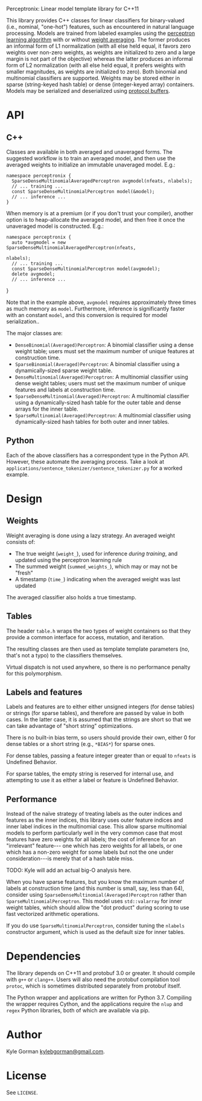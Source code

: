 Perceptronix: Linear model template library for C++11

This library provides C++ classes for linear classifiers for binary-valued
(i.e., nominal, "one-hot") features, such as encountered in natural language
processing. Models are trained from labeled examples using the
[perceptron learning algorithm](https://en.wikipedia.org/wiki/Perceptron#Learning_algorithm)
with or without
[weight averaging](http://cseweb.ucsd.edu/~yfreund/papers/LargeMarginsUsingPerceptron.pdf).
The former produces an informal form of L1 normalization (with all else held
equal, it favors zero weights over non-zero weights, as weights are initialized
to zero and a large margin is not part of the objective) whereas the latter
produces an informal form of L2 normalization (with all else held equal, it
prefers weights with smaller magnitudes, as weights are initialized to zero).
Both binomial and multinomial classifiers are supported. Weights may be stored
either in sparse (string-keyed hash table) or dense (integer-keyed array)
containers. Models may be serialized and deserialized using
[protocol buffers](https://github.com/google/protobuf).

API
===

C++
---

Classes are available in both averaged and unaveraged forms. The suggested
workflow is to train an averaged model, and then use the averaged weights to
initialize an immutable unaveraged model. E.g.:

    namespace perceptronix {
      SparseDenseMultinomialAveragedPerceptron avgmodel(nfeats, nlabels);
      // ... training ...
      const SparseDenseMultinomialPerceptron model(&model);
      // ... inference ...
    }

When memory is at a premium (or if you don't trust your compiler), another
option is to heap-allocate the averaged model, and then free it once the
unaveraged model is constructed. E.g.:

    namespace perceptronix {
      auto *avgmodel = new SparseDenseMultinomialAveragedPerceptron(nfeats,
                                                                    nlabels);
      // ... training ...
      const SparseDenseMultinomialPerceptron model(avgmodel);
      delete avgmodel;
      // ... inference ...
   }

Note that in the example above, `avgmodel` requires approximately three times
as much memory as `model`. Furthermore, inference is significantly faster
with an constant `model`, and this conversion is required for model
serialization..

The major classes are:

* `DenseBinomial(Averaged)Perceptron`: A binomial classifier using a dense
  weight table; users must set the maximum number of unique features at
  construction time.
* `SparseBinomial(Averaged)Perceptron`: A binomial classifier using a
  dynamically-sized sparse weight table.
* `DenseMultinomial(Averaged)Perceptron`: A multinomial classifier using dense
  weight tables; users must set the maximum number of unique features and
  labels at construction time.
* `SparseDenseMultinomial(Averaged)Perceptron`: A multinomial classifier using 
  a dynamically-sized hash table for the outer table and dense arrays for the
  inner table.
* `SparseMultinomial(Averaged)Perceptron`: A multinomial classifier using
  dynamically-sized hash tables for both outer and inner tables.

Python
------

Each of the above classifiers has a correspondent type in the Python API.
However, these automate the averaging process. Take a look at 
`applications/sentence_tokenizer/sentence_tokenizer.py` for a worked example.

Design
======

Weights
-------

Weight averaging is done using a lazy strategy. An averaged weight consists of:

* The true weight (`weight_`), used for inference _during training_, and
  updated using the perceptron learning rule
* The summed weight (`summed_weights_`), which may or may not be "fresh"
* A timestamp (`time_`) indicating when the averaged weight was last updated

The averaged classifier also holds a true timestamp.

Tables
------

The header `table.h` wraps the two types of weight containers so that they
provide a common interface for access, mutation, and iteration.

The resulting classes are then used as template template parameters (no, that's
not a typo) to the classifiers themselves.

Virtual dispatch is not used anywhere, so there is no performance penalty for
this polymorphism.

Labels and features
-------------------

Labels and features are to either either unsigned integers (for dense tables)
or strings (for sparse tables), and therefore are passed by value in both cases.
In the latter case, it is assumed that the strings are short so that we can take
advantage of "short string" optimizations.

There is no built-in bias term, so users should provide their own, either 0 for
dense tables or a short string (e.g., `*BIAS*`) for sparse ones.

For dense tables, passing a feature integer greater than or equal to `nfeats` is
Undefined Behavior.

For sparse tables, the empty string is reserved for internal use, and attempting
to use it as either a label or feature is Undefined Behavior.

Performance
-----------

Instead of the naïve strategy of treating labels as the outer indices and
features as the inner indices, this library uses outer feature indices and inner
label indices in the multinomial case. This allow sparse multinomial models to
perform particularly well in the very common case that most features have zero
weights for all labels; the cost of inference for an "irrelevant" feature---
one which has zero weights for all labels, or one which has a non-zero weight
for some labels but not the one under consideration---is merely that of a hash
table miss.

TODO: Kyle will add an actual big-O analysis here.

When you have sparse features, but you know the maximum number of labels at
construction time (and this number is small, say, less than 64), consider using
`SparseDenseMultinomial(Averaged)Perceptron` rather than
`SparseMultinomialPerceptron`. This model uses `std::valarray` for inner weight
tables, which should allow the "dot product" during scoring to use fast
vectorized arithmetic operations.

If you do use `SparseMultinomialPerceptron`, consider tuning the `nlabels`
constructor argument, which is used as the default size for inner tables.

Dependencies
============

The library depends on C++11 and protobuf 3.0 or greater. It should compile with
`g++` or `clang++`. Users will also need the protobuf compilation tool
`protoc`, which is sometimes distributed separately from protobuf itself.

The Python wrapper and applications are written for Python 3.7. Compiling the
wrapper requires Cython, and the applications require the `nlup` and `regex`
Python libraries, both of which are available via pip.

Author
======

Kyle Gorman <kylebgorman@gmail.com>.

License
=======

See `LICENSE`.
